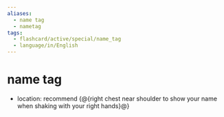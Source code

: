 ```yaml
---
aliases:
  - name tag
  - nametag
tags:
  - flashcard/active/special/name_tag
  - language/in/English
---
```


# name tag

- location: recommend {@{right chest near shoulder to show your name when shaking with your right hands}@} <!--SR:!2028-07-03,1253,330-->
